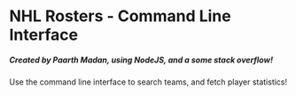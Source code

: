 # NHL Rosters - Command Line Interface
##### Created by Paarth Madan, using NodeJS, and a some stack overflow!

Use the command line interface to search teams, and fetch player statistics!
